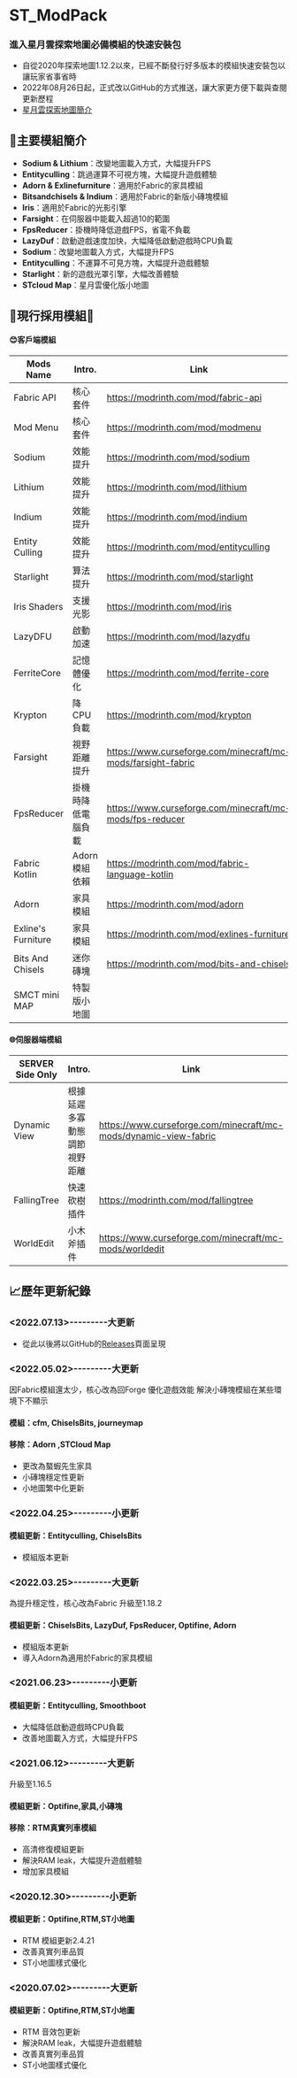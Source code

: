 # ST_ModPack
### 進入星月雲探索地圖必備模組的快速安裝包
- 自從2020年探索地圖1.12.2以來，已經不斷發行好多版本的模組快速安裝包以讓玩家省事省時
- 2022年08月26日起，正式改以GitHub的方式推送，讓大家更方便下載與查閱更新歷程
- [星月雲探索地圖簡介](https://smct.vercel.app/#map)

## 🔎主要模組簡介
- **Sodium & Lithium**：改變地圖載入方式，大幅提升FPS
- **Entityculling**：跳過運算不可視方塊，大幅提升遊戲體驗
- **Adorn & Exlinefurniture**：適用於Fabric的家具模組
- **Bitsandchisels & Indium**：適用於Fabric的新版小磚塊模組
- **Iris**：適用於Fabric的光影引擎
- **Farsight**：在伺服器中能載入超過10的範圍
- **FpsReducer**：掛機時降低遊戲FPS，省電不負載 
- **LazyDuf**：啟動遊戲速度加快，大幅降低啟動遊戲時CPU負載
- **Sodium**：改變地圖載入方式，大幅提升FPS
- **Entityculling**：不運算不可見方塊，大幅提升遊戲體驗
- **Starlight**：新的遊戲光罩引擎，大幅改善體驗
- **STcloud Map**：星月雲優化版小地圖

## 📂現行採用模組📌
#### 😊客戶端模組
| Mods Name |Intro.| Link |
| ------------------ | ------ | ------ |
| Fabric API         | 核心套件    | https://modrinth.com/mod/fabric-api |
| Mod Menu           | 核心套件    | https://modrinth.com/mod/modmenu |
| Sodium             | 效能提升    | https://modrinth.com/mod/sodium |
| Lithium            | 效能提升    | https://modrinth.com/mod/lithium |
| Indium             | 效能提升    | https://modrinth.com/mod/indium |
| Entity Culling     | 效能提升    | https://modrinth.com/mod/entityculling |
| Starlight          | 算法提升    | https://modrinth.com/mod/starlight |
| Iris Shaders       | 支援光影    | https://modrinth.com/mod/iris |
| LazyDFU            | 啟動加速    | https://modrinth.com/mod/lazydfu |
| FerriteCore        | 記憶體優化  | https://modrinth.com/mod/ferrite-core |
| Krypton            | 降CPU負載  | https://modrinth.com/mod/krypton |
| Farsight           | 視野距離提升| https://www.curseforge.com/minecraft/mc-mods/farsight-fabric |
| FpsReducer         | 掛機時降低電腦負載 | https://www.curseforge.com/minecraft/mc-mods/fps-reducer |
| Fabric Kotlin      | Adorn模組依賴 | https://modrinth.com/mod/fabric-language-kotlin |
| Adorn              | 家具模組    | https://modrinth.com/mod/adorn |
| Exline's Furniture | 家具模組    | https://modrinth.com/mod/exlines-furniture |
| Bits And Chisels   | 迷你磚塊    | https://modrinth.com/mod/bits-and-chisels |
| SMCT mini MAP      | 特製版小地圖    | |

#### 🌐伺服器端模組
| SERVER Side Only |Intro.| Link |
| ------------------ | ------ | ------ |
| Dynamic View | 根據延遲多寡動態調節視野距離 | https://www.curseforge.com/minecraft/mc-mods/dynamic-view-fabric |
| FallingTree | 快速砍樹插件 | https://modrinth.com/mod/fallingtree |
| WorldEdit | 小木斧插件 | https://www.curseforge.com/minecraft/mc-mods/worldedit |


## 📈歷年更新紀錄

### <2022.07.13>---------大更新

* 從此以後將以GitHub的[Releases](https://github.com/kilo0702/ST_ModPack/releases)頁面呈現


### <2022.05.02>---------大更新 
因Fabric模組還太少，核心改為回Forge
優化遊戲效能
解決小磚塊模組在某些環境下不顯示
#### 模組：cfm, ChiselsBits, journeymap
#### 移除：Adorn ,STCloud Map
* 更改為螯蝦先生家具
* 小磚塊穩定性更新
* 小地圖繁中化更新

### <2022.04.25>---------小更新
#### 模組更新：Entityculling, ChiselsBits
* 模組版本更新

### <2022.03.25>---------大更新 
為提升穩定性，核心改為Fabric
升級至1.18.2
#### 模組更新：ChiselsBits, LazyDuf, FpsReducer, Optifine, Adorn
* 模組版本更新
* 導入Adorn為適用於Fabric的家具模組

### <2021.06.23>---------小更新
#### 模組更新：Entityculling, Smoothboot
* 大幅降低啟動遊戲時CPU負載
* 改善地圖載入方式，大幅提升FPS

### <2021.06.12>---------大更新
升級至1.16.5
#### 模組更新：Optifine,家具,小磚塊
#### 移除：RTM真實列車模組
* 高清修復模組更新
* 解決RAM leak，大幅提升遊戲體驗
* 增加家具模組

### <2020.12.30>---------小更新
#### 模組更新：Optifine,RTM,ST小地圖
* RTM 模組更新2.4.21
* 改善真實列車品質
* ST小地圖樣式優化

### <2020.07.02>---------大更新
#### 模組更新：Optifine,RTM,ST小地圖
* RTM 音效包更新
* 解決RAM leak，大幅提升遊戲體驗
* 改善真實列車品質
* ST小地圖樣式優化
